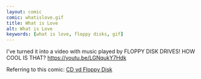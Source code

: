 ```yaml
---
layout: comic
comic: whatislove.gif
title: What is Love
alt: What is Love
keywords: [what is love, floppy disks, gif]
---
```


I've turned it into a video with music played by FLOPPY DISK DRIVES! HOW COOL IS THAT? <https://youtu.be/LGNqukY7Hdk>

Referring to this comic: [CD vd Floppy Disk](http://lolnein.com/2015/05/11/cdvsfloppydisk/)
